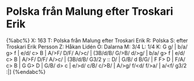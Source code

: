# Polska från Malung efter Troskari Erik

{%abc%}
X: 163
T: Polska från Malung efter Troskari Erik
R: Polska
S: efter Troskari Erik Persson
Z: Håkan Lidén
O: Dalarna
M: 3/4
L: 1/4
K: G
g/ | b/a/ g> f | e/d/ c> B | A/>F/ D/F/ A/>c/ | (3B/d/B/ G/>B/ d/>g/ | b/a/ g> f | 
e/d/ c> B | A/>F/ D/F/ A/>c/ | (3B/d/B/ G3/2 y :: D/ | G/B/ d B/G/ | F F> D | 
F/A/ c> B | G G> D | G/B/ d> c | e/>d/ c/B/ c/>B/  | A/>g/ f/<d/ f/>a/ | a/<f/ g3/2 :|]
{%endabc%}

